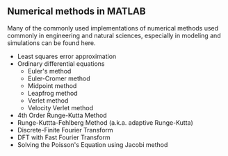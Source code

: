 ## Numerical methods in MATLAB

Many of the commonly used implementations of numerical methods used commonly in engineering and natural sciences, especially in modeling and simulations can be found here.

* Least squares error approximation
* Ordinary differential equations
    - Euler's method
    - Euler-Cromer method
    - Midpoint method
    - Leapfrog method
    - Verlet method
    - Velocity Verlet method
* 4th Order Runge-Kutta Method
* Runge-Kuttta-Fehlberg Method (a.k.a. adaptive Runge-Kutta)
* Discrete-Finite Fourier Transform
* DFT with Fast Fourier Transform
* Solving the Poisson's Equation using Jacobi method

